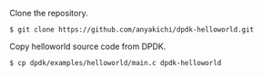 Clone the repository.

```
$ git clone https://github.com/anyakichi/dpdk-helloworld.git
```

Copy helloworld source code from DPDK.

```
$ cp dpdk/examples/helloworld/main.c dpdk-helloworld
```
